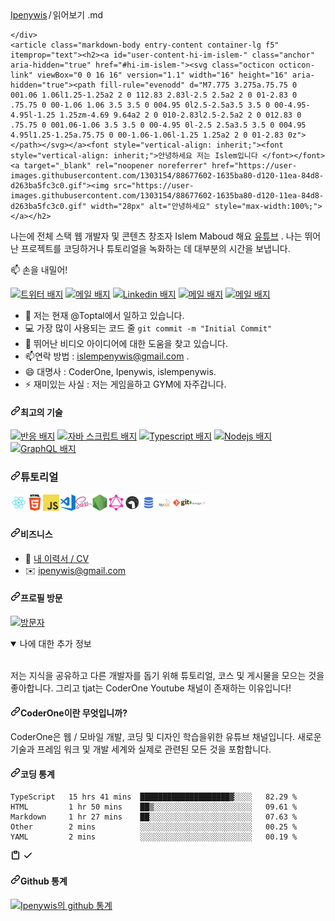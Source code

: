 <div class="Box-body p-4">
    <div class="d-flex flex-justify-between">
      <div class="text-mono text-small mb-3">
        <a href="/ipenywis/ipenywis" class="no-underline Link--primary"><font style="vertical-align: inherit;"><font style="vertical-align: inherit;">Ipenywis</font></font></a><span class="color-text-tertiary d-inline-block" style="padding:0px 2px;"><font style="vertical-align: inherit;"><font style="vertical-align: inherit;">/</font></font></span><font style="vertical-align: inherit;"><font style="vertical-align: inherit;">읽어보기 </font></font><span class="color-text-tertiary"><font style="vertical-align: inherit;"><font style="vertical-align: inherit;">.md</font></font></span>
      </div>

    </div>
    <article class="markdown-body entry-content container-lg f5" itemprop="text"><h2><a id="user-content-hi-im-islem-" class="anchor" aria-hidden="true" href="#hi-im-islem-"><svg class="octicon octicon-link" viewBox="0 0 16 16" version="1.1" width="16" height="16" aria-hidden="true"><path fill-rule="evenodd" d="M7.775 3.275a.75.75 0 001.06 1.06l1.25-1.25a2 2 0 112.83 2.83l-2.5 2.5a2 2 0 01-2.83 0 .75.75 0 00-1.06 1.06 3.5 3.5 0 004.95 0l2.5-2.5a3.5 3.5 0 00-4.95-4.95l-1.25 1.25zm-4.69 9.64a2 2 0 010-2.83l2.5-2.5a2 2 0 012.83 0 .75.75 0 001.06-1.06 3.5 3.5 0 00-4.95 0l-2.5 2.5a3.5 3.5 0 004.95 4.95l1.25-1.25a.75.75 0 00-1.06-1.06l-1.25 1.25a2 2 0 01-2.83 0z"></path></svg></a><font style="vertical-align: inherit;"><font style="vertical-align: inherit;">안녕하세요 저는 Islem입니다 </font></font><a target="_blank" rel="noopener noreferrer" href="https://user-images.githubusercontent.com/1303154/88677602-1635ba80-d120-11ea-84d8-d263ba5fc3c0.gif"><img src="https://user-images.githubusercontent.com/1303154/88677602-1635ba80-d120-11ea-84d8-d263ba5fc3c0.gif" width="28px" alt="안녕하세요" style="max-width:100%;"></a></h2>
<p><font style="vertical-align: inherit;"><font style="vertical-align: inherit;">나는에 전체 스택 웹 개발자 및 콘텐츠 창조자 Islem Maboud 해요 </font></font><a href="https://youtube.com/coderone" rel="nofollow"><font style="vertical-align: inherit;"><font style="vertical-align: inherit;">유튜브</font></font></a><font style="vertical-align: inherit;"><font style="vertical-align: inherit;"> . </font><font style="vertical-align: inherit;">나는 뛰어난 프로젝트를 코딩하거나 튜토리얼을 녹화하는 데 대부분의 시간을 보냅니다.</font></font></p>
<p><g-emoji class="g-emoji" alias="mailbox" fallback-src="https://github.githubassets.com/images/icons/emoji/unicode/1f4eb.png"><font style="vertical-align: inherit;"><font style="vertical-align: inherit;">📫</font></font></g-emoji><font style="vertical-align: inherit;"><font style="vertical-align: inherit;"> 손을 내밀어!</font></font></p>
<p><a href="https://twitter.com/Ipenywis" rel="nofollow"><img src="https://camo.githubusercontent.com/12793f45bc4b41ac63e0c49d242786e2d9607e448479424126587a7dd9a8f22e/68747470733a2f2f696d672e736869656c64732e696f2f62616467652f2d404970656e797769732d3163613066313f7374796c653d666c6174266c6162656c436f6c6f723d316361306631266c6f676f3d74776974746572266c6f676f436f6c6f723d7768697465266c696e6b3d68747470733a2f2f747769747465722e636f6d2f4970656e79776973" alt="트위터 배지" data-canonical-src="https://img.shields.io/badge/-@Ipenywis-1ca0f1?style=flat&amp;labelColor=1ca0f1&amp;logo=twitter&amp;logoColor=white&amp;link=https://twitter.com/Ipenywis" style="max-width:100%;"></a> <a href="https://youtube.com/coderone" rel="nofollow"><img src="https://camo.githubusercontent.com/b3ce7d78db1a0632fa38434f8b1d11acddbeb693d72e0b26a1ae625a3e7080e0/68747470733a2f2f696d672e736869656c64732e696f2f62616467652f2d436f6465724f6e652d6537346333633f7374796c653d666c6174266c6162656c436f6c6f723d653734633363266c6f676f3d796f7574756265266c6f676f436f6c6f723d7768697465" alt="메일 배지" data-canonical-src="https://img.shields.io/badge/-CoderOne-e74c3c?style=flat&amp;labelColor=e74c3c&amp;logo=youtube&amp;logoColor=white" style="max-width:100%;"></a> <a href="https://www.linkedin.com/in/islem-maboud/" rel="nofollow"><img src="https://camo.githubusercontent.com/cd2eb3d1e5c58159b1315f53ba5817fae08d6ebe74ba2349b50982746fb5c535/68747470733a2f2f696d672e736869656c64732e696f2f62616467652f2d49736c656d2d3065373661383f7374796c653d666c6174266c6162656c436f6c6f723d306537366138266c6f676f3d6c696e6b6564696e266c6f676f436f6c6f723d7768697465" alt="Linkedin 배지" data-canonical-src="https://img.shields.io/badge/-Islem-0e76a8?style=flat&amp;labelColor=0e76a8&amp;logo=linkedin&amp;logoColor=white" style="max-width:100%;"></a> <a href="https://instagram.com/islempenywis" rel="nofollow"><img src="https://camo.githubusercontent.com/d0f890c17efc193444e2196c56bc260c9c93faff5116f230b44962fd55340f92/68747470733a2f2f696d672e736869656c64732e696f2f62616467652f2d4069736c656d70656e797769732d6538343339333f7374796c653d666c6174266c6162656c436f6c6f723d653834333933266c6f676f3d696e7374616772616d266c6f676f436f6c6f723d7768697465" alt="메일 배지" data-canonical-src="https://img.shields.io/badge/-@islempenywis-e84393?style=flat&amp;labelColor=e84393&amp;logo=instagram&amp;logoColor=white" style="max-width:100%;"></a> <a href="mailto:islempenywis@gmail.com"><img src="https://camo.githubusercontent.com/b0e2ab2db780e685042a317e421bffe0c8c1e19f587f846b4f98e3ec97a62af6/68747470733a2f2f696d672e736869656c64732e696f2f62616467652f2d69736c656d70656e797769732d6330333932623f7374796c653d666c6174266c6162656c436f6c6f723d633033393262266c6f676f3d676d61696c266c6f676f436f6c6f723d7768697465" alt="메일 배지" data-canonical-src="https://img.shields.io/badge/-islempenywis-c0392b?style=flat&amp;labelColor=c0392b&amp;logo=gmail&amp;logoColor=white" style="max-width:100%;"></a></p>

<ul>
<li><g-emoji class="g-emoji" alias="telescope" fallback-src="https://github.githubassets.com/images/icons/emoji/unicode/1f52d.png"><font style="vertical-align: inherit;"><font style="vertical-align: inherit;">🔭</font></font></g-emoji><font style="vertical-align: inherit;"><font style="vertical-align: inherit;"> 저는 현재 @Toptal에서 일하고 있습니다.</font></font></li>
<li><g-emoji class="g-emoji" alias="computer" fallback-src="https://github.githubassets.com/images/icons/emoji/unicode/1f4bb.png"><font style="vertical-align: inherit;"><font style="vertical-align: inherit;">💻</font></font></g-emoji><font style="vertical-align: inherit;"><font style="vertical-align: inherit;"> 가장 많이 사용되는 코드 줄 </font></font><code>git commit -m "Initial Commit"</code></li>
<li><g-emoji class="g-emoji" alias="thinking" fallback-src="https://github.githubassets.com/images/icons/emoji/unicode/1f914.png"><font style="vertical-align: inherit;"><font style="vertical-align: inherit;">🤔</font></font></g-emoji><font style="vertical-align: inherit;"><font style="vertical-align: inherit;"> 뛰어난 비디오 아이디어에 대한 도움을 찾고 있습니다.</font></font></li>
<li><g-emoji class="g-emoji" alias="mailbox" fallback-src="https://github.githubassets.com/images/icons/emoji/unicode/1f4eb.png"><font style="vertical-align: inherit;"><font style="vertical-align: inherit;">📫</font></font></g-emoji><font style="vertical-align: inherit;"><font style="vertical-align: inherit;">연락 방법 : </font></font><a href="mailto:islempenywis@gmail.com"><font style="vertical-align: inherit;"><font style="vertical-align: inherit;">islempenywis@gmail.com</font></font></a><font style="vertical-align: inherit;"><font style="vertical-align: inherit;"> .</font></font></li>
<li><g-emoji class="g-emoji" alias="smile" fallback-src="https://github.githubassets.com/images/icons/emoji/unicode/1f604.png"><font style="vertical-align: inherit;"><font style="vertical-align: inherit;">😄</font></font></g-emoji><font style="vertical-align: inherit;"><font style="vertical-align: inherit;"> 대명사 : CoderOne, Ipenywis, islempenywis.</font></font></li>
<li><g-emoji class="g-emoji" alias="zap" fallback-src="https://github.githubassets.com/images/icons/emoji/unicode/26a1.png"><font style="vertical-align: inherit;"><font style="vertical-align: inherit;">⚡</font></font></g-emoji><font style="vertical-align: inherit;"><font style="vertical-align: inherit;"> 재미있는 사실 : 저는 게임을하고 GYM에 자주갑니다.</font></font></li>
</ul>
<h4><a id="user-content-top-technologies" class="anchor" aria-hidden="true" href="#top-technologies"><svg class="octicon octicon-link" viewBox="0 0 16 16" version="1.1" width="16" height="16" aria-hidden="true"><path fill-rule="evenodd" d="M7.775 3.275a.75.75 0 001.06 1.06l1.25-1.25a2 2 0 112.83 2.83l-2.5 2.5a2 2 0 01-2.83 0 .75.75 0 00-1.06 1.06 3.5 3.5 0 004.95 0l2.5-2.5a3.5 3.5 0 00-4.95-4.95l-1.25 1.25zm-4.69 9.64a2 2 0 010-2.83l2.5-2.5a2 2 0 012.83 0 .75.75 0 001.06-1.06 3.5 3.5 0 00-4.95 0l-2.5 2.5a3.5 3.5 0 004.95 4.95l1.25-1.25a.75.75 0 00-1.06-1.06l-1.25 1.25a2 2 0 01-2.83 0z"></path></svg></a><font style="vertical-align: inherit;"><font style="vertical-align: inherit;">최고의 기술</font></font></h4>

<p><a href="#"><img src="https://camo.githubusercontent.com/8e4a668bb3e69b0ab12ff19e5038b089ea85543993268a965f6cebe6ca2b4d9a/68747470733a2f2f696d672e736869656c64732e696f2f62616467652f2d52656163742d3631444246423f7374796c653d666f722d7468652d6261646765266c6162656c436f6c6f723d626c61636b266c6f676f3d7265616374266c6f676f436f6c6f723d363144424642" alt="반응 배지" data-canonical-src="https://img.shields.io/badge/-React-61DBFB?style=for-the-badge&amp;labelColor=black&amp;logo=react&amp;logoColor=61DBFB" style="max-width:100%;"></a> <a href="#"><img src="https://camo.githubusercontent.com/82cd498d68f1929233bffb5d3bd2229cb0a97728b4983ee3a607c1941a9c9b7b/68747470733a2f2f696d672e736869656c64732e696f2f62616467652f2d4a6176617363726970742d4630444234463f7374796c653d666f722d7468652d6261646765266c6162656c436f6c6f723d626c61636b266c6f676f3d6a617661736372697074266c6f676f436f6c6f723d463044423446" alt="자바 스크립트 배지" data-canonical-src="https://img.shields.io/badge/-Javascript-F0DB4F?style=for-the-badge&amp;labelColor=black&amp;logo=javascript&amp;logoColor=F0DB4F" style="max-width:100%;"></a> <a href="#"><img src="https://camo.githubusercontent.com/eb9f63e1e5baf35cfd84596d4e7d24395b2011b40691fc3f7eb30abb34dda9d8/68747470733a2f2f696d672e736869656c64732e696f2f62616467652f2d547970657363726970742d3030376163633f7374796c653d666f722d7468652d6261646765266c6162656c436f6c6f723d626c61636b266c6f676f3d74797065736372697074266c6f676f436f6c6f723d303037616363" alt="Typescript 배지" data-canonical-src="https://img.shields.io/badge/-Typescript-007acc?style=for-the-badge&amp;labelColor=black&amp;logo=typescript&amp;logoColor=007acc" style="max-width:100%;"></a> <a href="#"><img src="https://camo.githubusercontent.com/bdc2ad7847367dd9c66145d51470095066fcb1ac514b26e2a2785f7ae96a1f1f/68747470733a2f2f696d672e736869656c64732e696f2f62616467652f2d4e6f64656a732d3343383733413f7374796c653d666f722d7468652d6261646765266c6162656c436f6c6f723d626c61636b266c6f676f3d6e6f64652e6a73266c6f676f436f6c6f723d334338373341" alt="Nodejs 배지" data-canonical-src="https://img.shields.io/badge/-Nodejs-3C873A?style=for-the-badge&amp;labelColor=black&amp;logo=node.js&amp;logoColor=3C873A" style="max-width:100%;"></a> <a href="#"><img src="https://camo.githubusercontent.com/da8e0787234adaa162523caf0961eef47613c0a916ea04c26f55fa64b3012d00/68747470733a2f2f696d672e736869656c64732e696f2f62616467652f2d4772617068516c2d6535333561623f7374796c653d666f722d7468652d6261646765266c6162656c436f6c6f723d626c61636b266c6f676f3d6e6f64652e6a73266c6f676f436f6c6f723d653533356162" alt="GraphQL 배지" data-canonical-src="https://img.shields.io/badge/-GraphQl-e535ab?style=for-the-badge&amp;labelColor=black&amp;logo=node.js&amp;logoColor=e535ab" style="max-width:100%;"></a></p>
<h3><a id="user-content-tutorials" class="anchor" aria-hidden="true" href="#tutorials"><svg class="octicon octicon-link" viewBox="0 0 16 16" version="1.1" width="16" height="16" aria-hidden="true"><path fill-rule="evenodd" d="M7.775 3.275a.75.75 0 001.06 1.06l1.25-1.25a2 2 0 112.83 2.83l-2.5 2.5a2 2 0 01-2.83 0 .75.75 0 00-1.06 1.06 3.5 3.5 0 004.95 0l2.5-2.5a3.5 3.5 0 00-4.95-4.95l-1.25 1.25zm-4.69 9.64a2 2 0 010-2.83l2.5-2.5a2 2 0 012.83 0 .75.75 0 001.06-1.06 3.5 3.5 0 00-4.95 0l-2.5 2.5a3.5 3.5 0 004.95 4.95l1.25-1.25a.75.75 0 00-1.06-1.06l-1.25 1.25a2 2 0 01-2.83 0z"></path></svg></a><font style="vertical-align: inherit;"><font style="vertical-align: inherit;">튜토리얼</font></font></h3>
<p><a href="https://www.youtube.com/watch?v=KxXXEL-k47Y&amp;list=PLvXDmnBbOF7RnYiZvDwl2Pzcs2kfi10wd" rel="nofollow"><img align="left" alt="반응" width="26px" src="https://raw.githubusercontent.com/github/explore/80688e429a7d4ef2fca1e82350fe8e3517d3494d/topics/react/react.png" style="max-width:100%;"></a></p>
<p><a href="https://www.youtube.com/watch?v=VK6MXVxOsws&amp;t=27s" rel="nofollow"><img align="left" alt="HTML5" width="26px" src="https://raw.githubusercontent.com/github/explore/80688e429a7d4ef2fca1e82350fe8e3517d3494d/topics/html/html.png" style="max-width:100%;"></a></p>
<p><a href="https://www.youtube.com/watch?v=D-LHKvmX37E" rel="nofollow"><img align="left" alt="자바 스크립트" width="26px" src="https://raw.githubusercontent.com/github/explore/80688e429a7d4ef2fca1e82350fe8e3517d3494d/topics/javascript/javascript.png" style="max-width:100%;"></a></p>
<p><a href="https://www.youtube.com/watch?v=Bkie2ai8qeE&amp;t=8s" rel="nofollow"><img align="left" alt="Visual Studio 코드" width="26px" src="https://raw.githubusercontent.com/github/explore/80688e429a7d4ef2fca1e82350fe8e3517d3494d/topics/visual-studio-code/visual-studio-code.png" style="max-width:100%;"></a></p>
<p><a target="_blank" rel="noopener noreferrer" href="https://raw.githubusercontent.com/github/explore/80688e429a7d4ef2fca1e82350fe8e3517d3494d/topics/sass/sass.png"><img align="left" alt="Sass" width="26px" src="https://raw.githubusercontent.com/github/explore/80688e429a7d4ef2fca1e82350fe8e3517d3494d/topics/sass/sass.png" style="max-width:100%;"></a></p>
<p><a target="_blank" rel="noopener noreferrer" href="https://raw.githubusercontent.com/github/explore/80688e429a7d4ef2fca1e82350fe8e3517d3494d/topics/nodejs/nodejs.png"><img align="left" alt="Node.js" width="26px" src="https://raw.githubusercontent.com/github/explore/80688e429a7d4ef2fca1e82350fe8e3517d3494d/topics/nodejs/nodejs.png" style="max-width:100%;"></a></p>
<p><a target="_blank" rel="noopener noreferrer" href="https://raw.githubusercontent.com/github/explore/80688e429a7d4ef2fca1e82350fe8e3517d3494d/topics/graphql/graphql.png"><img align="left" alt="GraphQL" width="26px" src="https://raw.githubusercontent.com/github/explore/80688e429a7d4ef2fca1e82350fe8e3517d3494d/topics/graphql/graphql.png" style="max-width:100%;"></a></p>
<p><a target="_blank" rel="noopener noreferrer" href="https://raw.githubusercontent.com/github/explore/361e2821e2dea67711cde99c9c40ed357061cf27/topics/deno/deno.png"><img align="left" alt="데노" width="26px" src="https://raw.githubusercontent.com/github/explore/361e2821e2dea67711cde99c9c40ed357061cf27/topics/deno/deno.png" style="max-width:100%;"></a></p>
<p><a target="_blank" rel="noopener noreferrer" href="https://raw.githubusercontent.com/github/explore/80688e429a7d4ef2fca1e82350fe8e3517d3494d/topics/sql/sql.png"><img align="left" alt="SQL" width="26px" src="https://raw.githubusercontent.com/github/explore/80688e429a7d4ef2fca1e82350fe8e3517d3494d/topics/sql/sql.png" style="max-width:100%;"></a></p>
<p><a target="_blank" rel="noopener noreferrer" href="https://raw.githubusercontent.com/github/explore/80688e429a7d4ef2fca1e82350fe8e3517d3494d/topics/mysql/mysql.png"><img align="left" alt="MySQL" width="26px" src="https://raw.githubusercontent.com/github/explore/80688e429a7d4ef2fca1e82350fe8e3517d3494d/topics/mysql/mysql.png" style="max-width:100%;"></a></p>
<p><a target="_blank" rel="noopener noreferrer" href="https://raw.githubusercontent.com/github/explore/80688e429a7d4ef2fca1e82350fe8e3517d3494d/topics/git/git.png"><img align="left" alt="힘내" width="26px" src="https://raw.githubusercontent.com/github/explore/80688e429a7d4ef2fca1e82350fe8e3517d3494d/topics/git/git.png" style="max-width:100%;"></a></p>
<p><a target="_blank" rel="noopener noreferrer" href="https://raw.githubusercontent.com/github/explore/80688e429a7d4ef2fca1e82350fe8e3517d3494d/topics/mongodb/mongodb.png"><img align="left" alt="MongoDB" width="26px" src="https://raw.githubusercontent.com/github/explore/80688e429a7d4ef2fca1e82350fe8e3517d3494d/topics/mongodb/mongodb.png" style="max-width:100%;"></a></p>
<br>
<br>
<h4><a id="user-content-bizness" class="anchor" aria-hidden="true" href="#bizness"><svg class="octicon octicon-link" viewBox="0 0 16 16" version="1.1" width="16" height="16" aria-hidden="true"><path fill-rule="evenodd" d="M7.775 3.275a.75.75 0 001.06 1.06l1.25-1.25a2 2 0 112.83 2.83l-2.5 2.5a2 2 0 01-2.83 0 .75.75 0 00-1.06 1.06 3.5 3.5 0 004.95 0l2.5-2.5a3.5 3.5 0 00-4.95-4.95l-1.25 1.25zm-4.69 9.64a2 2 0 010-2.83l2.5-2.5a2 2 0 012.83 0 .75.75 0 001.06-1.06 3.5 3.5 0 00-4.95 0l-2.5 2.5a3.5 3.5 0 004.95 4.95l1.25-1.25a.75.75 0 00-1.06-1.06l-1.25 1.25a2 2 0 01-2.83 0z"></path></svg></a><font style="vertical-align: inherit;"><font style="vertical-align: inherit;">비즈니스</font></font></h4>
<ul>
<li><g-emoji class="g-emoji" alias="paperclip" fallback-src="https://github.githubassets.com/images/icons/emoji/unicode/1f4ce.png"><font style="vertical-align: inherit;"><font style="vertical-align: inherit;">📎</font></font></g-emoji> <a href="https://github.com/ipenywis/ipenywis/blob/master/resumes/resume%20v1.0.pdf"><font style="vertical-align: inherit;"><font style="vertical-align: inherit;">내 이력서 / CV</font></font></a></li>
<li><g-emoji class="g-emoji" alias="email" fallback-src="https://github.githubassets.com/images/icons/emoji/unicode/2709.png"><font style="vertical-align: inherit;"><font style="vertical-align: inherit;">✉️</font></font></g-emoji> <a href="mailto:ipenywis@gmail.com"><font style="vertical-align: inherit;"><font style="vertical-align: inherit;">ipenywis@gmail.com</font></font></a></li>
</ul>
<h4><a id="user-content-profile-visits" class="anchor" aria-hidden="true" href="#profile-visits"><svg class="octicon octicon-link" viewBox="0 0 16 16" version="1.1" width="16" height="16" aria-hidden="true"><path fill-rule="evenodd" d="M7.775 3.275a.75.75 0 001.06 1.06l1.25-1.25a2 2 0 112.83 2.83l-2.5 2.5a2 2 0 01-2.83 0 .75.75 0 00-1.06 1.06 3.5 3.5 0 004.95 0l2.5-2.5a3.5 3.5 0 00-4.95-4.95l-1.25 1.25zm-4.69 9.64a2 2 0 010-2.83l2.5-2.5a2 2 0 012.83 0 .75.75 0 001.06-1.06 3.5 3.5 0 00-4.95 0l-2.5 2.5a3.5 3.5 0 004.95 4.95l1.25-1.25a.75.75 0 00-1.06-1.06l-1.25 1.25a2 2 0 01-2.83 0z"></path></svg></a><font style="vertical-align: inherit;"><font style="vertical-align: inherit;">프로필 방문</font></font></h4>
<p><a target="_blank" rel="noopener noreferrer" href="https://camo.githubusercontent.com/d40d5b6fbca756e29cb6a5d7c710af4f953cc5ca0c273cf681adf78186da92b5/68747470733a2f2f76697369746f722d62616467652e676c697463682e6d652f62616467653f706167655f69643d6970656e797769732e6970656e79776973"><img src="https://camo.githubusercontent.com/d40d5b6fbca756e29cb6a5d7c710af4f953cc5ca0c273cf681adf78186da92b5/68747470733a2f2f76697369746f722d62616467652e676c697463682e6d652f62616467653f706167655f69643d6970656e797769732e6970656e79776973" alt="방문자" data-canonical-src="https://visitor-badge.glitch.me/badge?page_id=ipenywis.ipenywis" style="max-width:100%;"></a></p>
<details open="">
<summary><font style="vertical-align: inherit;"><font style="vertical-align: inherit;">
  나에 대한 추가 정보
</font></font></summary>
<br>
<p><font style="vertical-align: inherit;"><font style="vertical-align: inherit;">저는 지식을 공유하고 다른 개발자를 돕기 위해 튜토리얼, 코스 및 게시물을 모으는 것을 좋아합니다. 그리고 tjat는 CoderOne Youtube 채널이 존재하는 이유입니다!</font></font></p>
<h4><a id="user-content-what-is-coderone" class="anchor" aria-hidden="true" href="#what-is-coderone"><svg class="octicon octicon-link" viewBox="0 0 16 16" version="1.1" width="16" height="16" aria-hidden="true"><path fill-rule="evenodd" d="M7.775 3.275a.75.75 0 001.06 1.06l1.25-1.25a2 2 0 112.83 2.83l-2.5 2.5a2 2 0 01-2.83 0 .75.75 0 00-1.06 1.06 3.5 3.5 0 004.95 0l2.5-2.5a3.5 3.5 0 00-4.95-4.95l-1.25 1.25zm-4.69 9.64a2 2 0 010-2.83l2.5-2.5a2 2 0 012.83 0 .75.75 0 001.06-1.06 3.5 3.5 0 00-4.95 0l-2.5 2.5a3.5 3.5 0 004.95 4.95l1.25-1.25a.75.75 0 00-1.06-1.06l-1.25 1.25a2 2 0 01-2.83 0z"></path></svg></a><font style="vertical-align: inherit;"><font style="vertical-align: inherit;">CoderOne이란 무엇입니까?</font></font></h4>
<p><font style="vertical-align: inherit;"><font style="vertical-align: inherit;">CoderOne은 웹 / 모바일 개발, 코딩 및 디자인 학습을위한 유튜브 채널입니다. </font><font style="vertical-align: inherit;">새로운 기술과 프레임 워크 및 개발 세계와 실제로 관련된 모든 것을 포함합니다.</font></font></p>
<h4><a id="user-content-coding-stats" class="anchor" aria-hidden="true" href="#coding-stats"><svg class="octicon octicon-link" viewBox="0 0 16 16" version="1.1" width="16" height="16" aria-hidden="true"><path fill-rule="evenodd" d="M7.775 3.275a.75.75 0 001.06 1.06l1.25-1.25a2 2 0 112.83 2.83l-2.5 2.5a2 2 0 01-2.83 0 .75.75 0 00-1.06 1.06 3.5 3.5 0 004.95 0l2.5-2.5a3.5 3.5 0 00-4.95-4.95l-1.25 1.25zm-4.69 9.64a2 2 0 010-2.83l2.5-2.5a2 2 0 012.83 0 .75.75 0 001.06-1.06 3.5 3.5 0 00-4.95 0l-2.5 2.5a3.5 3.5 0 004.95 4.95l1.25-1.25a.75.75 0 00-1.06-1.06l-1.25 1.25a2 2 0 01-2.83 0z"></path></svg></a><font style="vertical-align: inherit;"><font style="vertical-align: inherit;">코딩 통계</font></font></h4>

<div class="snippet-clipboard-content position-relative"><pre lang="text"><code>TypeScript   15 hrs 41 mins  ████████████████████▓░░░░   82.29 % <font></font>
HTML         1 hr 50 mins    ██▒░░░░░░░░░░░░░░░░░░░░░░   09.61 % <font></font>
Markdown     1 hr 27 mins    ██░░░░░░░░░░░░░░░░░░░░░░░   07.63 % <font></font>
Other        2 mins          ░░░░░░░░░░░░░░░░░░░░░░░░░   00.25 % <font></font>
YAML         2 mins          ░░░░░░░░░░░░░░░░░░░░░░░░░   00.19 % <font></font>
</code></pre><div class="zeroclipboard-container position-absolute right-0 top-0">
    <clipboard-copy aria-label="부" class="ClipboardButton btn js-clipboard-copy m-2 p-0 tooltipped-no-delay" data-copy-feedback="Copied!" data-tooltip-direction="w" value="TypeScript   15 hrs 41 mins  ████████████████████▓░░░░   82.29 % 
HTML         1 hr 50 mins    ██▒░░░░░░░░░░░░░░░░░░░░░░   09.61 % 
Markdown     1 hr 27 mins    ██░░░░░░░░░░░░░░░░░░░░░░░   07.63 % 
Other        2 mins          ░░░░░░░░░░░░░░░░░░░░░░░░░   00.25 % 
YAML         2 mins          ░░░░░░░░░░░░░░░░░░░░░░░░░   00.19 % 
" tabindex="0" role="button">
      <svg aria-hidden="true" viewBox="0 0 16 16" version="1.1" data-view-component="true" height="16" width="16" class="octicon octicon-clippy js-clipboard-clippy-icon m-2">
    <path fill-rule="evenodd" d="M5.75 1a.75.75 0 00-.75.75v3c0 .414.336.75.75.75h4.5a.75.75 0 00.75-.75v-3a.75.75 0 00-.75-.75h-4.5zm.75 3V2.5h3V4h-3zm-2.874-.467a.75.75 0 00-.752-1.298A1.75 1.75 0 002 3.75v9.5c0 .966.784 1.75 1.75 1.75h8.5A1.75 1.75 0 0014 13.25v-9.5a1.75 1.75 0 00-.874-1.515.75.75 0 10-.752 1.298.25.25 0 01.126.217v9.5a.25.25 0 01-.25.25h-8.5a.25.25 0 01-.25-.25v-9.5a.25.25 0 01.126-.217z"></path>
</svg>
      <svg aria-hidden="true" viewBox="0 0 16 16" version="1.1" data-view-component="true" height="16" width="16" class="octicon octicon-check js-clipboard-check-icon color-text-success d-none m-2">
    <path fill-rule="evenodd" d="M13.78 4.22a.75.75 0 010 1.06l-7.25 7.25a.75.75 0 01-1.06 0L2.22 9.28a.75.75 0 011.06-1.06L6 10.94l6.72-6.72a.75.75 0 011.06 0z"></path>
</svg>
    </clipboard-copy>
  </div></div>

<h4><a id="user-content-github-stats" class="anchor" aria-hidden="true" href="#github-stats"><svg class="octicon octicon-link" viewBox="0 0 16 16" version="1.1" width="16" height="16" aria-hidden="true"><path fill-rule="evenodd" d="M7.775 3.275a.75.75 0 001.06 1.06l1.25-1.25a2 2 0 112.83 2.83l-2.5 2.5a2 2 0 01-2.83 0 .75.75 0 00-1.06 1.06 3.5 3.5 0 004.95 0l2.5-2.5a3.5 3.5 0 00-4.95-4.95l-1.25 1.25zm-4.69 9.64a2 2 0 010-2.83l2.5-2.5a2 2 0 012.83 0 .75.75 0 001.06-1.06 3.5 3.5 0 00-4.95 0l-2.5 2.5a3.5 3.5 0 004.95 4.95l1.25-1.25a.75.75 0 00-1.06-1.06l-1.25 1.25a2 2 0 01-2.83 0z"></path></svg></a><font style="vertical-align: inherit;"><font style="vertical-align: inherit;">Github 통계</font></font></h4>
<p><a target="_blank" rel="noopener noreferrer" href="https://camo.githubusercontent.com/1123e48c9288274640dc8bfb454b3b809cfe6e58993cf77ebee392544ef86073/68747470733a2f2f6769746875622d726561646d652d73746174732e76657263656c2e6170702f6170693f757365726e616d653d6970656e7977697326636f756e745f707269766174653d74727565267468656d653d746f6b796f6e6967687426686964653d636f6e74726962732c707273"><img src="https://camo.githubusercontent.com/1123e48c9288274640dc8bfb454b3b809cfe6e58993cf77ebee392544ef86073/68747470733a2f2f6769746875622d726561646d652d73746174732e76657263656c2e6170702f6170693f757365726e616d653d6970656e7977697326636f756e745f707269766174653d74727565267468656d653d746f6b796f6e6967687426686964653d636f6e74726962732c707273" alt="Ipenywis의 github 통계" data-canonical-src="https://github-readme-stats.vercel.app/api?username=ipenywis&amp;count_private=true&amp;theme=tokyonight&amp;hide=contribs,prs" style="max-width:100%;"></a></p>
</details>
</article>
  </div>
